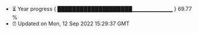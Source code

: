 - ⏳ Year progress { ████████████████████▁▁▁▁▁▁▁▁▁▁ } 69.77 %
- ⏰ Updated on Mon, 12 Sep 2022 15:29:37 GMT

